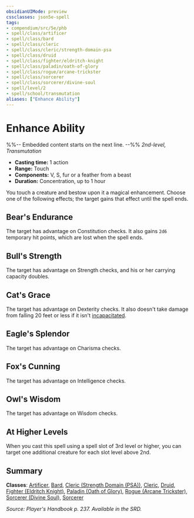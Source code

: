 ```yaml
---
obsidianUIMode: preview
cssclasses: json5e-spell
tags:
- compendium/src/5e/phb
- spell/class/artificer
- spell/class/bard
- spell/class/cleric
- spell/class/cleric/strength-domain-psa
- spell/class/druid
- spell/class/fighter/eldritch-knight
- spell/class/paladin/oath-of-glory
- spell/class/rogue/arcane-trickster
- spell/class/sorcerer
- spell/class/sorcerer/divine-soul
- spell/level/2
- spell/school/transmutation
aliases: ["Enhance Ability"]
---
```

# Enhance Ability
%%-- Embedded content starts on the next line. --%%
*2nd-level, Transmutation*  

- **Casting time:** 1 action
- **Range:** Touch
- **Components:** V, S, fur or a feather from a beast
- **Duration:** Concentration, up to 1 hour

You touch a creature and bestow upon it a magical enhancement. Choose one of the following effects; the target gains that effect until the spell ends.

## Bear's Endurance

The target has advantage on Constitution checks. It also gains `2d6` temporary hit points, which are lost when the spell ends.

## Bull's Strength

The target has advantage on Strength checks, and his or her carrying capacity doubles.

## Cat's Grace

The target has advantage on Dexterity checks. It also doesn't take damage from falling 20 feet or less if it isn't [incapacitated](/Systems/5e/rules/conditions.md#incapacitated).

## Eagle's Splendor

The target has advantage on Charisma checks.

## Fox's Cunning

The target has advantage on Intelligence checks.

## Owl's Wisdom

The target has advantage on Wisdom checks.

## At Higher Levels

When you cast this spell using a spell slot of 3rd level or higher, you can target one additional creature for each slot level above 2nd.

## Summary

**Classes**: [Artificer](/Systems/5e/classes/artificer-tce.md), [Bard](/Systems/5e/classes/bard.md), [Cleric (Strength Domain (PSA))](/Systems/5e/classes/cleric-strength-domain-psa-psa.md), [Cleric](/Systems/5e/classes/cleric.md), [Druid](/Systems/5e/classes/druid.md), [Fighter (Eldritch Knight)](/Systems/5e/classes/fighter-eldritch-knight.md), [Paladin (Oath of Glory)](/Systems/5e/classes/paladin-oath-of-glory-tce.md), [Rogue (Arcane Trickster)](/Systems/5e/classes/rogue-arcane-trickster.md), [Sorcerer (Divine Soul)](/Systems/5e/classes/sorcerer-divine-soul-xge.md), [Sorcerer](/Systems/5e/classes/sorcerer.md)

*Source: Player's Handbook p. 237. Available in the SRD.*